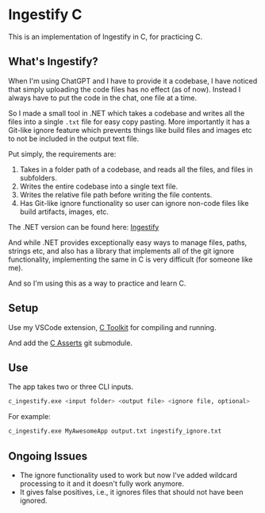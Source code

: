 # Ingestify C

This is an implementation of Ingestify in C, for practicing C.

## What's Ingestify?

When I'm using ChatGPT and I have to provide it a codebase, I have noticed that
simply uploading the code files has no effect (as of now). Instead I always have
to put the code in the chat, one file at a time.

So I made a small tool in .NET which takes a codebase and writes all the files
into a single `.txt` file for easy copy pasting. More importantly it has a Git-like
ignore feature which prevents things like build files and images etc to not be
included in the output text file.

Put simply, the requirements are:

1. Takes in a folder path of a codebase, and reads all the files, and files in subfolders.
2. Writes the entire codebase into a single text file.
3. Writes the relative file path before writing the file contents.
4. Has Git-like ignore functionality so user can ignore non-code files like build artifacts, images, etc.

The .NET version can be found here: [Ingestify](https://github.com/usmanmehmood55/Ingestify)

And while .NET provides exceptionally easy ways to manage files, paths, strings etc,
and also has a library that implements all of the git ignore functionality,
implementing the same in C is very difficult (for someone like me).

And so I'm using this as a way to practice and learn C.

## Setup

Use my VSCode extension, [C Toolkit](https://marketplace.visualstudio.com/items?itemName=UsmanMehmood.c-toolkit)
for compiling and running.

And add the [C Asserts](https://github.com/usmanmehmood55/c_asserts) git submodule.

## Use

The app takes two or three CLI inputs.

```bash
c_ingestify.exe <input folder> <output file> <ignore file, optional>
```

For example:

```bash
c_ingestify.exe MyAwesomeApp output.txt ingestify_ignore.txt
```

## Ongoing Issues

- The ignore functionality used to work but now I've added wildcard processing
  to it and it doesn't fully work anymore.
- It gives false positives, i.e., it ignores files that should not have been
  ignored.
